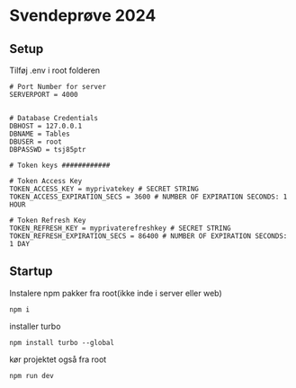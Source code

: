 # Svendeprøve 2024

## Setup

Tilføj .env i root folderen
```
# Port Number for server
SERVERPORT = 4000


# Database Credentials
DBHOST = 127.0.0.1
DBNAME = Tables
DBUSER = root
DBPASSWD = tsj85ptr

# Token keys ############

# Token Access Key
TOKEN_ACCESS_KEY = myprivatekey # SECRET STRING 
TOKEN_ACCESS_EXPIRATION_SECS = 3600 # NUMBER OF EXPIRATION SECONDS: 1 HOUR

# Token Refresh Key
TOKEN_REFRESH_KEY = myprivaterefreshkey # SECRET STRING 
TOKEN_REFRESH_EXPIRATION_SECS = 86400 # NUMBER OF EXPIRATION SECONDS: 1 DAY
```
## Startup

Instalere npm pakker fra root(ikke inde i server eller web)
``` shell
npm i
```
installer turbo
``` shell
npm install turbo --global
```

kør projektet også fra root
``` shell
npm run dev
```
